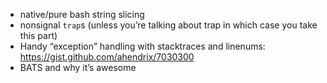 
- native/pure bash string slicing
- nonsignal `trap`s (unless you’re talking about trap in which case you take this part)
- Handy “exception” handling with stacktraces and linenums: https://gist.github.com/ahendrix/7030300
- BATS and why it’s awesome
